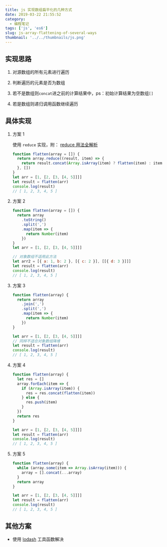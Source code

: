 ```yaml
---
title: js 实现数组扁平化的几种方式
date: 2019-03-22 21:55:52
category:
  - 编程笔记
tags: ['js', 'es6']
slug: js-array-flattening-of-several-ways
thumbnail: '../../thumbnails/js.png'
---
```


## 实现思路

1. 对源数组的所有元素进行遍历

2. 判断遍历的元素是否为数组

3. 若不是数组则`concat`进之前的计算结果中，ps：初始计算结果为空数组`[]`

4. 若是数组则递归调用函数继续遍历

## 具体实现

1. 方案 1

   使用 `reduce` 实现，附： [reduce 用法全解析](/blog/redu)

   ```js
   function flatten(array = []) {
     return array.reduce((result, item) => {
       return result.concat(Array.isArray(item) ? flatten(item) : item)
     }, [])
   }
   let arr = [1, [2, [3, [4, 5]]]]
   let result = flatten(arr)
   console.log(result)
   // [ 1, 2, 3, 4, 5 ]
   ```

2. 方案 2

   ```js
   function flatten(array = []) {
     return array
       .toString()
       .split(',')
       .map(item => {
         return Number(item)
       })
   }
   let arr = [1, [2, [3, [4, 5]]]]

   // 对象数组不适用此方法
   let arr2 = [{ a: 1, b: 2 }, [{ c: 2 }], [[{ d: 3 }]]]
   let result = flatten(arr)
   console.log(result)
   // [ 1, 2, 3, 4, 5 ]
   ```

3. 方案 3

   ```js
   function flatten(array) {
     return array
       .join(',')
       .split(',')
       .map(item => {
         return Number(item)
       })
   }

   let arr = [1, [2, [3, [4, 5]]]]
   // 同样不适合对象数组降维
   let result = flatten(arr)
   console.log(result)
   // [ 1, 2, 3, 4, 5 ]
   ```

4. 方案 4

   ```js
   function flatten(array) {
     let res = []
     array.forEach(item => {
       if (Array.isArray(item)) {
         res = res.concat(flatten(item))
       } else {
         res.push(item)
       }
     })
     return res
   }

   let arr = [1, [2, [3, [4, 5]]]]
   let result = flatten(arr)
   console.log(result)
   // [ 1, 2, 3, 4, 5 ]
   ```

5. 方案 5

   ```js
   function flatten(array) {
     while (array.some(item => Array.isArray(item))) {
       array = [].concat(...array)
     }
     return array
   }

   let arr = [1, [2, [3, [4, 5]]]]
   let result = flatten(arr)
   console.log(result)
   // [ 1, 2, 3, 4, 5 ]
   ```

## 其他方案

- 使用 [lodash](https://www.lodashjs.com/) 工具函数解决
